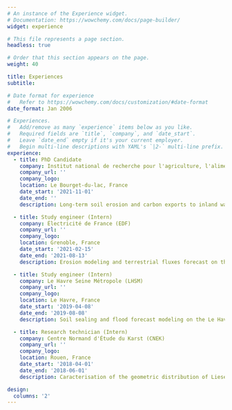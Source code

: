```yaml
---
# An instance of the Experience widget.
# Documentation: https://wowchemy.com/docs/page-builder/
widget: experience

# This file represents a page section.
headless: true

# Order that this section appears on the page.
weight: 40

title: Experiences
subtitle:

# Date format for experience
#   Refer to https://wowchemy.com/docs/customization/#date-format
date_format: Jan 2006

# Experiences.
#   Add/remove as many `experience` items below as you like.
#   Required fields are `title`, `company`, and `date_start`.
#   Leave `date_end` empty if it's your current employer.
#   Begin multi-line descriptions with YAML's `|2-` multi-line prefix.
experience:
  - title: PhD Candidate
    company: Institut national de recherche pour l'agriculture, l'alimentation et l'environnement (INRAE)
    company_url: ''
    company_logo:
    location: Le Bourget-du-lac, France
    date_start: '2021-11-01'
    date_end: ''
    description: Long-term soil erosion and carbon exports to inland waters by coupling model and paleo-environmental approaches - Jean-Philippe Jenny (INRAE CARRTEL), Georges-Marie Saulnier (CNRS EDYTEM) & Vincent Chanudet (EDF CIH)

  - title: Study engineer (Intern)
    company: Électricité de France (EDF)
    company_url: ''
    company_logo:
    location: Grenoble, France
    date_start: '2021-02-15'
    date_end: '2021-08-13'
    description: Erosion modeling and terrestrial fluxes forecast on the EDF dam network (France) - Cécile Martinet (EDF DTG) & Matthieu Le Lay (EDF DTG)

  - title: Study engineer (Intern)
    company: Le Havre Seine Métropole (LHSM)
    company_url: ''
    company_logo:
    location: Le Havre, France
    date_start: '2019-04-08'
    date_end: '2019-08-08'
    description: Soil sealing and flood forecast modeling on the Le Havre territory (Normandy, France) - Stéphane Chédeville (LHSM) & Nicolas Lecoq (CNRS M2C)

  - title: Research technician (Intern)
    company: Centre Normand d'Étude du Karst (CNEK)
    company_url: ''
    company_logo:
    location: Rouen, France
    date_start: '2018-04-01'
    date_end: '2018-06-01'
    description: Caracterisation of the geometric distribution of Liesegang's phenomena in chalk (Normandy, France) - Joël Rodet (CNEK) & Nicolas Lecoq (CNRS M2C)

design:
  columns: '2'
---
```

